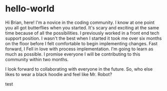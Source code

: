 # hello-world

Hi Brian, here!
I'm a novice in the coding community. I know at one point you all got butterflies when you started. It's scary and exciting at the same time because of all the possibilities. I previously worked in a front end tech support position. I wasn't the best when I started it took me over six months on the floor before I felt comfortable to begin implementing changes. Fast forward, I Fell in love with process implementation.  I'm going to learn as much as possible. I promise everyone I will be contributing to this community within two months.  

I look forward to collaborating with everyone in the future. So, who else likes to wear a black hoodie and feel like Mr. Robot? 

test


